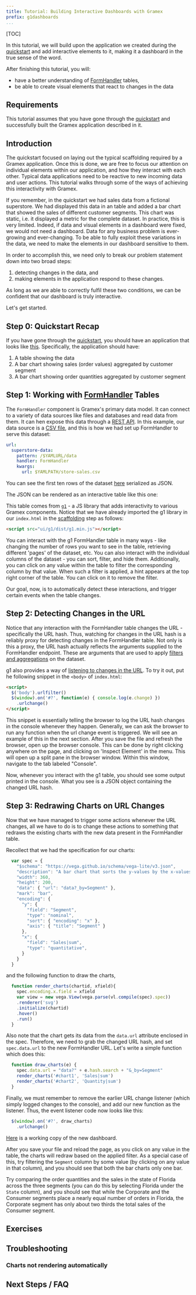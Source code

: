 ```yaml
---
title: Tutorial: Building Interactive Dashboards with Gramex
prefix: g1dashboards
...
```


[TOC]

In this tutorial, we will build upon the application we created during the
[quickstart](../quickstart) and add interactive elements to it,
making it a dashboard in the true sense of the word.

After finishing this tutorial, you will:

* have a better understanding of [FormHandler](../formhandler/) tables,
* be able to create visual elements that react to changes in the data

## Requirements

This tutorial assumes that you have gone through the [quickstart](../quickstart)
and successfully built the Gramex application described in it.


## Introduction

The quickstart focused on laying out the typical scaffolding required by a Gramex
application. Once this is done, we are free to focus our attention on individual
elements within our application, and how they interact with each other. Typical
data applications need to be reactive to new incoming data and user actions.
This tutorial walks through some of the ways of achieving this interactivity
with Gramex.

If you remember, in the quickstart we had sales data from a fictional
superstore. We had displayed this data in an table and added a bar chart that
showed the sales of different customer segments. This chart was static, i.e. it
displayed a metric for the complete dataset. In practice, this is very
limited. Indeed, if data and visual elements in a dashboard were fixed, we would
not need a dashboard. Data for any business problem is ever-growing and ever-changing.
To be able to fully exploit these variations in the data, we need to make the
elements in our dashboard sensitive to them.

In order to accomplish this, we need only to break our problem statement down
into two broad steps:

1. detecting changes in the data, and
2. making elements in the application respond to these changes.

As long as we are able to correctly fulfil these two conditions, we can be
confident that our dashboard is truly interactive.

Let's get started.

## Step 0: Quickstart Recap

If you have gone through the [quickstart](../quickstart), you should have an
application that looks like [this](../quickstart/index5.html). Specifically,
the application should have:

  1. A table showing the data
  2. A bar chart showing sales (order values) aggregated by customer segment
  3. A bar chart showing order quantities aggregated by customer segment

## Step 1: Working with [FormHandler](../formhandler/) Tables

The `FormHandler` component is Gramex's primary data model. It can connect to a
variety of data sources like files and databases and read data from them.
It can hen expose this data through a [REST API](../quickstart/#step-1-expose-the-data-through-a-rest-api).
In this example, our data source is a [CSV file](../quickstart/store-sales.csv),
and this is how we had set up FormHandler to serve this dataset:

```yaml
url:
  superstore-data:
    pattern: /$YAMLURL/data
    handler: FormHandler
    kwargs:
      url: $YAMLPATH/store-sales.csv
```

You can see the first ten rows of the dataset [here](../quickstart/data?_limit=10)
serialized as JSON.

The JSON can be rendered as an interactive table like this one:

<div class="formhandler" data-src="../quickstart/data?_c=-Order%20ID&_c=-Sub-Category&_c=-Sales&_c=-Quantity&_c=-Ship%20Mode&_c=-Ship%20Date"></div>
<script>
  $('.formhandler').formhandler({pageSize: 5})
</script>

This table comes from [`g1`](https://code.gramener.com/cto/g1) - a JS
library that adds interactivity to various Gramex components. Notice that we
have already imported the g1 library in our `index.html` in the
[scaffolding](../quickstart/#step-2-laying-out-some-scaffolding)
step as follows:

```html
<script src="ui/g1/dist/g1.min.js"></script>
```

You can interact with the g1 FormHandler table in many ways - like changing the
number of rows you want to see in the table, retrieving different 'pages' of the dataset, etc.
You can also interact with the individual columns of the dataset -
you can sort, filter, and hide them. Additionally, you can click on any value within
the table to filter the corresponding column by that value. When
such a filter is applied, a hint appears at the top right corner of the table.
You can click on it to remove the filter.

Our goal, now, is to automatically detect these interactions, and trigger
certain events when the table changes.


## Step 2: Detecting Changes in the URL

Notice that any interaction with the FormHandler table changes the URL -
specifically the URL hash. Thus, watching for changes in the URL hash is a
reliably proxy for detecting changes in the FormHandler table. Not only is this
a proxy, the URL hash actually reflects the arguments supplied to the
FormHandler endpoint. These are arguments that are used to apply
[filters and aggregations](../formhandler/#formhandler-filters) on the dataset.

g1 also provides a way of [listening to changes in the
URL](https://code.gramener.com/cto/g1/blob/master/docs/urlchange.md).
To try it out, put he following snippet in the `<body>` of `index.html`:

```html
<script>
  $('body').urlfilter()
  $(window).on('#?', function(e) { console.log(e.change) })
    .urlchange()
</script>
```

This snippet is essentially telling the browser to log the URL hash changes in the console
whenever they happen. Generally, we can ask the browser to run any function when the url
change event is triggered. We will see an example of this in the next section.
After you save the file and refresh the browser, open up the browser console.
This can be done by right clicking anywhere on the page, and clicking on 'Inspect Element' in the menu.
This will open up a split pane in the browser window. Within this window, navigate to the tab
labeled "Console".

Now, whenever you interact with the g1 table, you should see some output printed in the console.
What you see is a JSON object containing the changed URL hash.

## Step 3: Redrawing Charts on URL Changes

Now that we have managed to trigger some actions whenever the URL changes, all we have to do is
to change these actions to something that redraws the existing charts with the new data present
in the FormHandler table.

Recollect that we had the specification for our charts:

```javascript
  var spec = {
    "$schema": "https://vega.github.io/schema/vega-lite/v3.json",
    "description": "A bar chart that sorts the y-values by the x-values.",
    "width": 360,
    "height": 200,
    "data": { "url": "data?_by=Segment" },
    "mark": "bar",
    "encoding": {
      "y": {
        "field": "Segment",
        "type": "nominal",
        "sort": { "encoding": "x" },
        "axis": { "title": "Segment" }
      },
      "x": {
        "field": "Sales|sum",
        "type": "quantitative",
      }
    }
  }
```

and the following function to draw the charts,

```javascript
  function render_charts(chartid, xfield){
    spec.encoding.x.field = xfield
    var view = new vega.View(vega.parse(vl.compile(spec).spec))
    .renderer('svg')
    .initialize(chartid)
    .hover()
    .run()
  }
```

Also note that the chart gets its data from the `data.url` attribute enclosed in the spec.
Therefore, we need to grab the changed URL hash, and set `spec.data.url` to the new FormHandler
URL. Let's write a simple function which does this:

```javascript
  function draw_charts(e) {
    spec.data.url = "data?" + e.hash.search + "&_by=Segment"
    render_charts('#chart1', 'Sales|sum')
    render_charts('#chart2', 'Quantity|sum')
  }
```

Finally, we must remember to remove the earlier URL change listener (which simply logged changes
to the console), and add our new function as the listener. Thus, the event listener code now looks
like this:

```javascript
  $(window).on('#?', draw_charts)
    .urlchange()
```

[Here](./index1.html) is a working copy of the new dashboard.

After you save your file and reload the page, as you click on any value in the table,
the charts will redraw based on the applied filter. As a special case of this, try filtering the
`Segment` column by some value (by clicking on any value in that column), and you should see that
both the bar charts only one bar.

Try comparing the order quantities and the sales in the state of Florida across the three segments
(you can do this by selecting Florida under the `State` column), and you should see that while the
Corporate and the Consumer segments place a nearly equal number of orders in Florida, the Corporate
segment has only about two thirds the total sales of the Consumer segment.

## Exercises


## Troubleshooting

### Charts not rendering automatically


## Next Steps / FAQ
